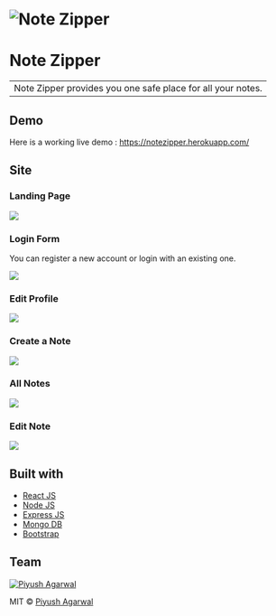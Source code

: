 # ![Note Zipper](https://github.com/Piyush55dude/notezipper/blob/master/images/landing.png)
# Note Zipper
<table>
<tr>
<td>
  Note Zipper provides you one safe place for all your notes.
</td>
</tr>
</table>


## Demo
Here is a working live demo :  https://notezipper.herokuapp.com/


## Site

### Landing Page

![](https://github.com/Piyush55dude/notezipper/blob/master/images/landing.png)

### Login Form
You can register a new account or login with an existing one.

![](https://github.com/Piyush55dude/notezipper/blob/master/images/login.png)

### Edit Profile

![](https://github.com/Piyush55dude/notezipper/blob/master/images/profile.png)

### Create a Note

![](https://github.com/Piyush55dude/notezipper/blob/master/images/create.png)

### All Notes

![](https://github.com/Piyush55dude/notezipper/blob/master/images/allnotes.png)

### Edit Note

![](https://github.com/Piyush55dude/notezipper/blob/master/images/edit.png)

## Built with 

- [React JS](http://www.w3schools.com/jquery/jquery_ref_ajax.asp)
- [Node JS](https://developers.google.com/chart/interactive/docs/quick_start) 
- [Express JS](http://getbootstrap.com/)
- [Mongo DB](http://getbootstrap.com/)
- [Bootstrap](http://getbootstrap.com/)

## Team

[![Piyush Agarwal](https://avatars1.githubusercontent.com/u/51760520?v=3&s=144)](https://github.com/piyush55dude)

MIT © [Piyush Agarwal ](https://github.com/piyush55dude)

